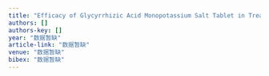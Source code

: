 ```yaml
---
title: "Efficacy of Glycyrrhizic Acid Monopotassium Salt Tablet in Treatment of Chronic Hepatitis B"
authors: []
authors-key: []
year: "数据暂缺"
article-link: "数据暂缺"
venue: "数据暂缺"
bibex: "数据暂缺"
---
```

